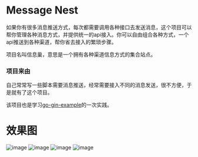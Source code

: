 # Message Nest

如果你有很多消息推送方式，每次都需要调用各种接口去发送消息，这个项目可以帮你管理各种消息方式，并提供统一的api接入。你可以自由组合各种方式，一个api推送到各种渠道，帮你省去接入的繁琐步骤。

项目名叫信息巢，意思是一个拥有各种渠道信息方式的集合站点。

### 项目来由
自己常常写一些脚本需要消息推送，经常需要接入不同的消息发送，很不方便，于是就有了这个项目。

该项目也是学习[go-gin-example](https://github.com/eddycjy/go-gin-example)的一次实践。

# 效果图
![image](https://github.com/EngiGu/Message-Nest/assets/24751376/51bfae66-2671-418d-8af6-fdab53b3a763)
![image](https://github.com/EngiGu/Message-Nest/assets/24751376/f71a2e65-4fbb-4937-aaf7-7841a5b6b2a8)
![image](https://github.com/EngiGu/Message-Nest/assets/24751376/18558e0f-8fcd-40e9-aace-e642260fe229)
![image](https://github.com/EngiGu/Message-Nest/assets/24751376/aef58d51-7806-43a8-b98c-1f89cd075a38)

